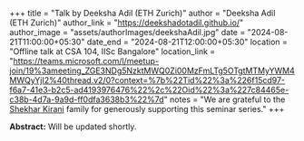 +++
title = "Talk by Deeksha Adil (ETH Zurich)"
author = "Deeksha Adil (ETH Zurich)"
author_link = "https://deekshadotadil.github.io/"
author_image = "assets/authorImages/deekshaAdil.jpg"
date = "2024-08-21T11:00:00+05:30"
date_end = "2024-08-21T12:00:00+05:30"
location = "Offline talk at CSA 104, IISc Bangalore"
location_link = "https://teams.microsoft.com/l/meetup-join/19%3ameeting_ZGE3NDg5NzktMWQ0Zi00MzFmLTg5OTgtMTMyYWM4MWQyYjI2%40thread.v2/0?context=%7b%22Tid%22%3a%226f15cd97-f6a7-41e3-b2c5-ad4193976476%22%2c%22Oid%22%3a%227c84465e-c38b-4d7a-9a9d-ff0dfa3638b3%22%7d"
notes = "We are grateful to the <a href = "https://www.accel.com/people/shekhar-kirani" target= "_blank">Shekhar Kirani</a> family for generously supporting this seminar series."
+++

<b>Abstract:</b>
Will be updated shortly.